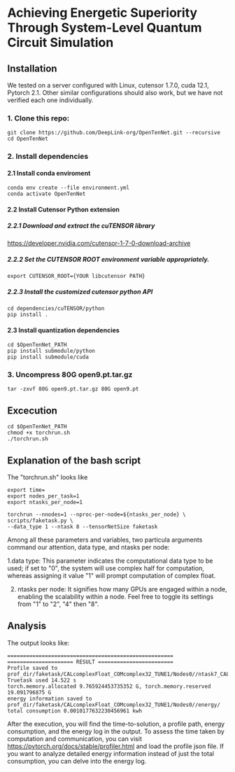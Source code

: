 # Achieving Energetic Superiority Through System-Level Quantum Circuit Simulation

## Installation

We tested on a server configured with Linux, cutensor 1.7.0, cuda 12.1, Pytorch 2.1. Other similar configurations should also work, but we have not verified each one individually.
### 1. Clone this repo:

```
git clone https://github.com/DeepLink-org/OpenTenNet.git --recursive
cd OpenTenNet
```

### 2. Install dependencies
#### 2.1 Install conda enviroment
```
conda env create --file environment.yml
conda activate OpenTenNet
```
#### 2.2 Install Cutensor Python extension
##### 2.2.1 Download and extract the cuTENSOR library
https://developer.nvidia.com/cutensor-1-7-0-download-archive

##### 2.2.2 Set the CUTENSOR ROOT environment variable appropriately.
```
export CUTENSOR_ROOT={YOUR libcutensor PATH}
```
##### 2.2.3 Install the customized cutensor python API
```
cd dependencies/cuTENSOR/python
pip install . 
```
#### 2.3 Install quantization dependencies
```
cd $OpenTenNet_PATH
pip install submodule/python
pip install submodule/cuda
```
### 3. Uncompress 80G open9.pt.tar.gz
```
tar -zxvf 80G open9.pt.tar.gz 80G open9.pt
```

## Excecution
```
cd $OpenTenNet_PATH
chmod +x torchrun.sh
./torchrun.sh
```
## Explanation of the bash script
The "torchrun.sh" looks like
```
export time=
export nodes_per_task=1
export ntasks_per_node=1

torchrun --nnodes=1 --nproc-per-node=${ntasks_per_node} \
scripts/faketask.py \
--data_type 1 --ntask 8 --tensorNetSize faketask
```
Among all these parameters and variables, two particula arguments command our attention, data type, and ntasks per node:

1.data type: This parameter indicates the computational data type to be used; if set to "0", the system will use complex half for computation, whereas assigning it value "1" will prompt computation of complex float.

2. ntasks per node: It signifies how many GPUs are engaged within a node, enabling the scalability within a node. Feel free to toggle its settings from "1" to "2", "4" then "8".

## Analysis
The output looks like:
```
=====================================================
===================== RESULT ========================
Profile saved to prof_dir/faketask/CALcomplexFloat_COMcomplex32_TUNE1/Nodes0//ntask7_CALcomplexFloat_COMcomplex32_TUNE1_Nodes0.json
Truetask used 14.522 s
torch.memory.allocated 9.765924453735352 G, torch.memory.reserved 19.091796875 G
energy information saved to prof_dir/faketask/CALcomplexFloat_COMcomplex32_TUNE1/Nodes0//energy/
total consumption 0.0010177632230456961 kwh
```
After the execution, you will find the time-to-solution, a profile path, energy consumption, and the energy log in the output. To assess the time taken by computation and communication, you can visit https://pytorch.org/docs/stable/profiler.html and load the profile json file. If you want to analyze detailed energy information instead of just the total consumption, you can delve into the energy log.

